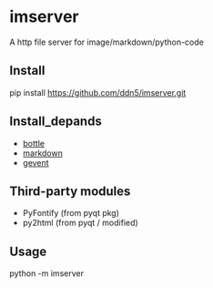 # imserver
 A http file server for image/markdown/python-code 

## Install
pip install https://github.com/ddn5/imserver.git

## Install_depands
 - [bottle]()
 - [markdown]()
 - [gevent]()

## Third-party modules
 - PyFontify (from pyqt pkg)
 - py2html (from pyqt / modified)

## Usage
python -m imserver <port>

 
